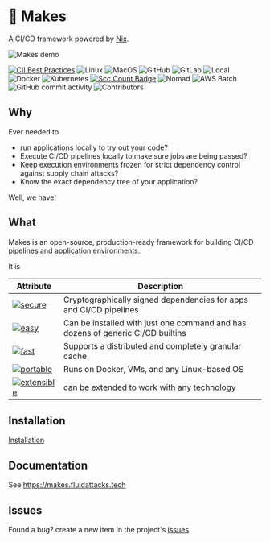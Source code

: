 # 🦄 Makes

A CI/CD framework
powered by [Nix](https://nixos.org/).

![Makes demo](/docs/src/assets/demo.svg "Makes demo")

[![CII Best Practices](https://bestpractices.coreinfrastructure.org/projects/5703/badge)](https://bestpractices.coreinfrastructure.org/projects/5703)
![Linux](https://img.shields.io/badge/Linux-blue)
![MacOS](https://img.shields.io/badge/MacOS-blue)
![GitHub](https://img.shields.io/badge/GitHub-brightgreen)
![GitLab](https://img.shields.io/badge/GitLab-brightgreen)
![Local](https://img.shields.io/badge/Local-brightgreen)
![Docker](https://img.shields.io/badge/Docker-brightgreen)
![Kubernetes](https://img.shields.io/badge/Kubernetes-brightgreen)
[![Scc Count Badge](https://sloc.xyz/github/fluidattacks/makes/?category=lines)](https://github.com/fluidattacks/makes/)
![Nomad](https://img.shields.io/badge/Nomad-brightgreen)
![AWS Batch](https://img.shields.io/badge/AWS%20Batch-brightgreen)
![GitHub commit activity](https://img.shields.io/github/commit-activity/m/fluidattacks/makes?color=blueviolet&label=Commits&labelColor=blueviolet)
![Contributors](https://img.shields.io/github/contributors/fluidattacks/makes?color=blueviolet&label=Contributors&labelColor=blueviolet)

## Why

Ever needed to

- run applications locally
  to try out your code?
- Execute CI/CD pipelines locally
  to make sure jobs are being passed?
- Keep execution environments frozen
  for strict dependency control
  against supply chain attacks?
- Know the exact dependency tree of your application?

Well, we have!

## What

Makes is an open-source, production-ready framework
for building CI/CD pipelines
and application environments.

It is

| Attribute                                                                                         | Description                                                                     |
| ------------------------------------------------------------------------------------------------- | ------------------------------------------------------------------------------- |
| [<img src="https://img.shields.io/badge/attr-secure-brightgreen.svg" alt="secure">](#secure)      | Cryptographically signed dependencies for apps and CI/CD pipelines              |
| [<img src="https://img.shields.io/badge/attr-easy-orange.svg" alt="easy">](#easy)                 | Can be installed with just one command and has dozens of generic CI/CD builtins |
| [<img src="https://img.shields.io/badge/attr-fast-blueviolet.svg" alt="fast">](#fast)             | Supports a distributed and completely granular cache                            |
| [<img src="https://img.shields.io/badge/attr-portable-violet.svg" alt="portable">](#portable)     | Runs on Docker, VMs, and any Linux-based OS                                     |
| [<img src="https://img.shields.io/badge/attr-extensible-blue.svg" alt="extensible">](#extensible) | can be extended to work with any technology                                     |

## Installation

[Installation](https://makes.fluidattacks.tech/getting-started/#installation)

## Documentation

See https://makes.fluidattacks.tech

## Issues

Found a bug?
create a new item
in the project's [issues](https://github.com/fluidattacks/makes/issues)
